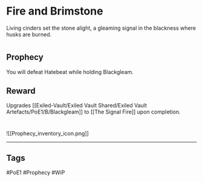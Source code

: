 # Fire and Brimstone
Living cinders set the stone alight, a gleaming signal in the blackness where husks are burned.
#
## Prophecy
You will defeat Hatebeat while holding Blackgleam.
## Reward
Upgrades [[Exiled-Vault/Exiled Vault Shared/Exiled Vault Artefacts/PoE1/B/Blackgleam]] to [[The Signal Fire]] upon completion. 

#
![[Prophecy_inventory_icon.png]]

---
## Tags
#PoE1 
#Prophecy
#WiP 